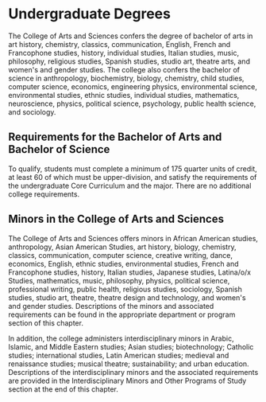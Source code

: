 Undergraduate Degrees
=====================

The College of Arts and Sciences confers the degree of bachelor of arts in art history, chemistry, classics, communication, English, French and Francophone studies, history, individual studies, Italian studies, music, philosophy, religious studies, Spanish studies, studio art, theatre arts, and women\'s and gender studies. The college also confers the bachelor of science in anthropology, biochemistry, biology, chemistry, child studies, computer science, economics, engineering physics, environmental science, environmental studies, ethnic studies, individual studies, mathematics, neuroscience, physics, political science, psychology, public health science, and sociology.

Requirements for the Bachelor of Arts and Bachelor of Science
-------------------------------------------------------------

To qualify, students must complete a minimum of 175 quarter units of credit, at least 60 of which must be upper-division, and satisfy the requirements of the undergraduate Core Curriculum and the major. There are no additional college requirements.

Minors in the College of Arts and Sciences
------------------------------------------

The College of Arts and Sciences offers minors in African American studies, anthropology, Asian American Studies, art history, biology, chemistry, classics, communication, computer science, creative writing, dance, economics, English, ethnic studies, environmental studies, French and Francophone studies, history, Italian studies, Japanese studies, Latina/o/x Studies, mathematics, music, philosophy, physics, political science, professional writing, public health, religious studies, sociology, Spanish studies, studio art, theatre, theatre design and technology, and women's and gender studies. Descriptions of the minors and associated requirements can be found in the appropriate department or program section of this chapter.

In addition, the college administers interdisciplinary minors in Arabic, Islamic, and Middle Eastern studies; Asian studies; biotechnology; Catholic studies; international studies, Latin American studies; medieval and renaissance studies; musical theatre; sustainability; and urban education. Descriptions of the interdisciplinary minors and the associated requirements are provided in the Interdisciplinary Minors and Other Programs of Study section at the end of this chapter.
